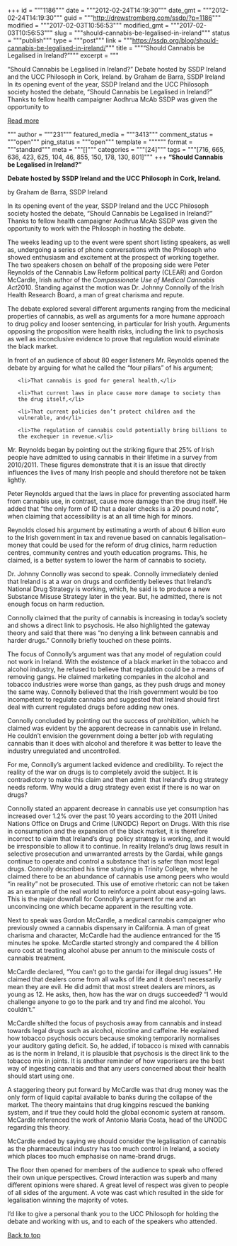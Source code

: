 +++
id = """1186"""
date = """2012-02-24T14:19:30"""
date_gmt = """2012-02-24T14:19:30"""
guid = """http://drewstromberg.com/ssdp/?p=1186"""
modified = """2017-02-03T10:56:53"""
modified_gmt = """2017-02-03T10:56:53"""
slug = """should-cannabis-be-legalised-in-ireland"""
status = """publish"""
type = """post"""
link = """https://ssdp.org/blog/should-cannabis-be-legalised-in-ireland/"""
title = """“Should Cannabis be Legalised in Ireland?”"""
excerpt = """<p>“Should Cannabis be Legalised in Ireland?” Debate hosted by SSDP Ireland and the UCC Philosoph in Cork, Ireland. by Graham de Barra, SSDP Ireland In its opening event of the year, SSDP Ireland and the UCC Philosoph society hosted the debate, “Should Cannabis be Legalised in Ireland?” Thanks to fellow health campaigner Aodhrua McAb SSDP was given the opportunity to</p>
<div class="h10"></div>
<p><a class="more-link2 flat" href="https://ssdp.org/blog/should-cannabis-be-legalised-in-ireland/">Read more</a></p>
"""
author = """231"""
featured_media = """3413"""
comment_status = """open"""
ping_status = """open"""
template = """"""
format = """standard"""
meta = """[]"""
categories = """[24]"""
tags = """[716, 665, 636, 423, 625, 104, 46, 855, 150, 178, 130, 801]"""
+++
<strong>“Should Cannabis be Legalised in Ireland?”</strong>



<strong>Debate hosted by SSDP Ireland and the UCC Philosoph in Cork, Ireland.</strong>



by Graham de Barra, SSDP Ireland



In its opening event of the year, SSDP Ireland and the UCC Philosoph society hosted the debate, “Should Cannabis be Legalised in Ireland?” Thanks to fellow health campaigner Aodhrua McAb SSDP was given the opportunity to work with the Philosoph in hosting the debate.



The weeks leading up to the event were spent short listing speakers, as well as, undergoing a series of phone conversations with the Philosoph who showed enthusiasm and excitement at the prospect of working together. The two speakers chosen on behalf of the proposing side were Peter Reynolds of the Cannabis Law Reform political party (CLEAR) and Gordon McCardle, Irish author of the <em>Compassionate Use of Medical Cannabis Act</em>2010. Standing against the motion was Dr. Johnny Connolly of the Irish Health Research Board, a man of great charisma and repute.



The debate explored several different arguments ranging from the medicinal properties of cannabis, as well as arguments for a more humane approach to drug policy and looser sentencing, in particular for Irish youth. Arguments opposing the proposition were health risks, including the link to psychosis as well as inconclusive evidence to prove that regulation would eliminate the black market.



In front of an audience of about 80 eager listeners Mr. Reynolds opened the debate by arguing for what he called the “four pillars” of his argument;

<ol>

	<li>That cannabis is good for general health,</li>

	<li>That current laws in place cause more damage to society than the drug itself,</li>

	<li>That current policies don’t protect children and the vulnerable, and</li>

	<li>The regulation of cannabis could potentially bring billions to the exchequer in revenue.</li>

</ol>

Mr. Reynolds began by pointing out the striking figure that 25% of Irish people have admitted to using cannabis in their lifetime in a survey from 2010/2011. These figures demonstrate that it is an issue that directly influences the lives of many Irish people and should therefore not be taken lightly.



Peter Reynolds argued that the laws in place for preventing associated harm from cannabis use, in contrast, cause more damage than the drug itself. He added that “the only form of ID that a dealer checks is a 20 pound note”, when claiming that accessibility is at an all time high for minors.



Reynolds closed his argument by estimating a worth of about 6 billion euro to the Irish government in tax and revenue based on cannabis legalisation&#8211;money that could be used for the reform of drug clinics, harm reduction centres, community centres and youth education programs. This, he claimed, is a better system to lower the harm of cannabis to society.



Dr. Johnny Connolly was second to speak. Connolly immediately denied that Ireland is at a war on drugs and confidently believes that Ireland’s National Drug Strategy is working, which, he said is to produce a new Substance Misuse Strategy later in the year. But, he admitted, there is not enough focus on harm reduction.



Connolly claimed that the purity of cannabis is increasing in today’s society and shows a direct link to psychosis. He also highlighted the gateway theory and said that there was “no denying a link between cannabis and harder drugs.” Connolly briefly touched on these points.



The focus of Connolly’s argument was that any model of regulation could not work in Ireland. With the existence of a black market in the tobacco and alcohol industry, he refused to believe that regulation could be a means of removing gangs. He claimed marketing companies in the alcohol and tobacco industries were worse than gangs, as they push drugs and money the same way. Connolly believed that the Irish government would be too incompetent to regulate cannabis and suggested that Ireland should first deal with current regulated drugs before adding new ones.



Connolly concluded by pointing out the success of prohibition, which he claimed was evident by the apparent decrease in cannabis use in Ireland. He couldn’t envision the government doing a better job with regulating cannabis than it does with alcohol and therefore it was better to leave the industry unregulated and uncontrolled.



For me, Connolly’s argument lacked evidence and credibility. To reject the reality of the war on drugs is to completely avoid the subject. It is contradictory to make this claim and then admit  that Ireland’s drug strategy needs reform. Why would a drug strategy even exist if there is no war on drugs?



Connolly stated an apparent decrease in cannabis use yet consumption has increased over 1.2% over the past 10 years according to the 2011 United Nations Office on Drugs and Crime (UNODC) Report on Drugs. With this rise in consumption and the expansion of the black market, it is therefore incorrect to claim that Ireland’s drug  policy strategy is working, and it would be irresponsible to allow it to continue. In reality Ireland’s drug laws result in selective prosecution and unwarranted arrests by the Gardaí, while gangs continue to operate and control a substance that is safer than most legal drugs. Connolly described his time studying in Trinity College, where he claimed there to be an abundance of cannabis use among peers who would “in reality” not be prosecuted. This use of emotive rhetoric can not be taken as an example of the real world to reinforce a point about easy-going laws. This is the major downfall for Connolly’s argument for me and an unconvincing one which became apparent in the resulting vote.



Next to speak was Gordon McCardle, a medical cannabis campaigner who previously owned a cannabis dispensary in California. A man of great charisma and character, McCardle had the audience entranced for the 15 minutes he spoke. McCardle started strongly and compared the 4 billion euro cost at treating alcohol abuse per annum to the miniscule costs of cannabis treatment.



McCardle declared, “You can’t go to the gardaí for illegal drug issues”. He claimed that dealers come from all walks of life and it doesn’t necessarily mean they are evil. He did admit that most street dealers are minors, as young as 12. He asks, then, how has the war on drugs succeeded? “I would challenge anyone to go to the park and try and find me alcohol. You couldn’t.”



McCardle shifted the focus of psychosis away from cannabis and instead towards legal drugs such as alcohol, nicotine and caffeine. He explained how tobacco psychosis occurs because smoking temporarily normalises your auditory gating deficit. So, he added, if tobacco is mixed with cannabis as is the norm in Ireland, it is plausible that psychosis is the direct link to the tobacco mix in joints. It is another reminder of how vaporisers are the best way of ingesting cannabis and that any users concerned about their health should start using one.



A staggering theory put forward by McCardle was that drug money was the only form of liquid capital available to banks during the collapse of the market. The theory maintains that drug kingpins rescued the banking system, and if true they could hold the global economic system at ransom. McCardle referenced the work of Antonio Maria Costa, head of the UNODC regarding this theory.



McCardle ended by saying we should consider the legalisation of cannabis as the pharmaceutical industry has too much control in Ireland, a society which places too much emphasise on name-brand drugs.



The floor then opened for members of the audience to speak who offered their own unique perspectives. Crowd interaction was superb and many different opinions were shared. A great level of respect was given to people of all sides of the argument. A vote was cast which resulted in the side for legalisation winning the majority of votes.



I’d like to give a personal thank you to the UCC Philosoph for holding the debate and working with us, and to each of the speakers who attended.



<a title="Back to Top" href="http://ssdp.org/news/blog/should-cannabis-be-legalised-in-ireland#top">Back to top</a>
